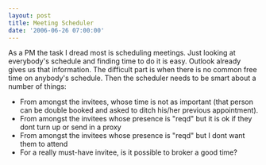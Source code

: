 ```yaml
---
layout: post
title: Meeting Scheduler
date: '2006-06-26 07:00:00'
---
```


As a PM the task I dread most is scheduling meetings. Just looking at everybody's schedule and finding time to do it is easy. Outlook already gives us that information. The difficult part is when there is no common free time on anybody's schedule. Then the scheduler needs to be smart about a number of things:

  * From amongst the invitees, whose time is not as important (that person can be double booked and asked to ditch his/her previous appointment).
  * From amongst the invitees whose presence is "reqd" but it is ok if they dont turn up or send in a proxy
  * From amongst the invitees whose presence is "reqd" but I dont want them to attend
  * For a really must-have invitee, is it possible to broker a good time?


